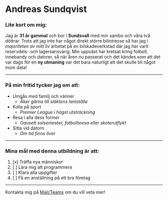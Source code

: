 # Andreas Sundqvist

### Lite kort om mig:  
Jag är **31 år gammal** och bor i **Sundsvall** med min sambo och våra två döttrar. Trots att jag inte har något direkt större bilintresse så har jag i *majoriteten av mitt liv* arbetat på en bilskadeverkstad där jag har varit reservdels- och lagersansvarig. Min uppväxt har kretsat kring fotboll, innebandy och datorer, så när åren nu passerat och det kändes som att det var dags för en **ny utmaning** var det bara naturligt att det skulle bli något inom data!

---  
  
### På min fritid tycker jag om att:  
-   Umgås med familj och vänner
    -   _Åker gärna till släktens lantställe_
-   Kolla på sport
    -  _Premier League i högst utsträckning_
-   Resa i alla dess former
    -   _Oavsett solsemester, fotbollsresa eller skoterutflykt_
-   Sitta vid datorn
    -   _Om tid finns över_
  
---

### Mina mål med denna utbildning är att:
1. [x] Träffa nya människor
2. [ ] Lära mig att programmera
3. [ ] Klara alla uppgifter
4. [ ] Få en anställning på ett bra företag

---

Kontakta mig på [Mail/Teams](mailto:andreas.sundqvist.java25@edu.edugrade.se) om du vill veta mer!



